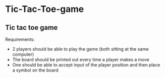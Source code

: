 # Tic-Tac-Toe-game
Tic tac toe game
----------------
Requirements: 
* 2 players should be able to play the game (both sitting at the same computer)
* The board should be printed out every time a player makes a move
* One should be able to accept input of the player position and then place a symbol on the board
